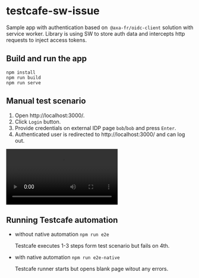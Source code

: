 # testcafe-sw-issue

Sample app with authentication based on` @axa-fr/oidc-client` solution with service worker. Library is using SW to store auth data and intercepts http requests to inject access tokens.

## Build and run the app

```
npm install
npm run build
npm run serve
```

## Manual test scenario

1. Open http://localhost:3000/.
2. Click `Login` button.
3. Provide credentials on external IDP page `bob`/`bob` and press `Enter`.
4. Authenticated user is redirected to http://localhost:3000/ and can log out.

![](test-scenario.mov)

## Running Testcafe automation

* without native automation ```npm run e2e```

  Testcafe executes 1-3 steps form test scenario but fails on 4th.
  
* with native automation ```npm run e2e-native```

  Testcafe runner starts but opens blank page witout any errors.
   
